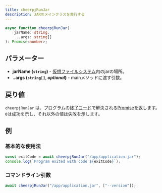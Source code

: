 ```yaml
---
title: cheerpjRunJar
description: JARのメインクラスを実行する
---
```


```ts
async function cheerpjRunJar(
	jarName: string,
	...args: string[]
): Promise<number>;
```

## パラメーター

- **jarName (`string`)** - [仮想ファイルシステム]内のjarの場所。
- **..args (`string[]`, _optional_)** - mainメソッドに渡す引数。

## 戻り値

`cheerpjRunJar` は、プログラムの[終了コード]で解決される[Promise]を返します。`0`は成功を示し、それ以外の値は失敗を示します。

## 例

### 基本的な使用法

```js
const exitCode = await cheerpjRunJar("/app/application.jar");
console.log(`Program exited with code ${exitCode}`);
```

### コマンドライン引数

```js
await cheerpjRunJar("/app/application.jar", ["--version"]);
```

[Promise]: https://developer.mozilla.org/en-US/docs/Web/JavaScript/Reference/Global_Objects/Promise
[終了コード]: https://en.wikipedia.org/wiki/Exit_status#Java
[仮想ファイルシステム]: /docs/guides/File-System-support
